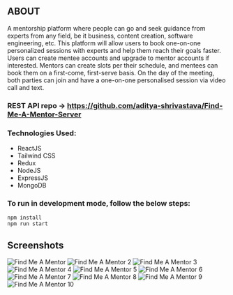 ## ABOUT
A mentorship platform where people can go and seek guidance from experts from any field, be it business, content creation, software engineering, etc.
This platform will allow users to book one-on-one personalized sessions with experts and help them reach their goals faster. Users can create mentee accounts and upgrade to mentor accounts if interested. Mentors can create slots per their schedule, and mentees can book them on a first-come, first-serve basis. On the day of the meeting, both parties can join and have a one-on-one personalised session via video call and text.

### REST API repo -> https://github.com/aditya-shrivastava/Find-Me-A-Mentor-Server

### Technologies Used:
* ReactJS
* Tailwind CSS
* Redux
* NodeJS
* ExpressJS
* MongoDB

### To run in development mode, follow the below steps:

`npm install`
<br/>
`npm run start`

## Screenshots

![Find Me A Mentor ](https://user-images.githubusercontent.com/39914834/189053771-1506554c-686e-4f12-9789-c99669c1c12f.png)
![Find Me A Mentor 2](https://user-images.githubusercontent.com/39914834/189053795-f3e657e9-e522-477e-afa9-ba7ee9d69209.png)
![Find Me A Mentor 3](https://user-images.githubusercontent.com/39914834/189053826-4f17c17b-f059-4186-82e0-78ae939e3d38.png)
![Find Me A Mentor 4](https://user-images.githubusercontent.com/39914834/189053839-ac27bc6d-41ba-4dd7-8b00-9c1780e079ab.png)
![Find Me A Mentor 5](https://user-images.githubusercontent.com/39914834/189053853-bcb8fc60-b893-4a2c-99f6-717ac22f545c.png)
![Find Me A Mentor 6](https://user-images.githubusercontent.com/39914834/189053860-0e8369c3-90d0-4bee-bc6b-18d2c50d31c5.png)
![Find Me A Mentor 7](https://user-images.githubusercontent.com/39914834/189053871-530b5257-7dfe-4ce5-8be6-5ad032414dc8.png)
![Find Me A Mentor 8](https://user-images.githubusercontent.com/39914834/189053881-d45d90dd-096e-437e-b152-41c0a6e4f6f6.png)
![Find Me A Mentor 9](https://user-images.githubusercontent.com/39914834/189053884-06caa980-df10-4d4a-9385-1cf3531c95b3.png)
![Find Me A Mentor 10](https://user-images.githubusercontent.com/39914834/189053893-a66aa8a7-3889-4c05-b35c-200d64da1058.png)
